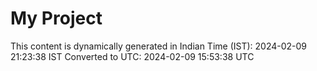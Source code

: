 # My Project

This content is dynamically generated in Indian Time (IST): 2024-02-09 21:23:38 IST
Converted to UTC: 2024-02-09 15:53:38 UTC
